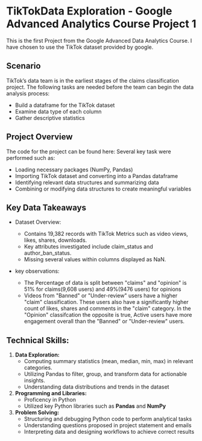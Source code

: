 # TikTokData Exploration - Google Advanced Analytics Course Project 1
This is the first Project from the Google Advanced Data Analytics Course. I have chosen to use the TikTok dataset provided by google.

## Scenario
TikTok’s data team is in the earliest stages of the claims classification project. The following tasks are needed before the team can begin the data analysis process:
- Build a dataframe for the TikTok dataset
- Examine data type of each column
- Gather descriptive statistics

## Project Overview
The code for the project can be found here: 
Several key task were performed such as: 
- Loading necessary packages (NumPy, Pandas)
- Importing TikTok dataset and converting into a Pandas dataframe
- Identifying relevant data structures and summarizing data
- Combining or modifying data structures to create meaningful variables
  
## Key Data Takeaways
- Dataset Overview:
  - Contains 19,382 records with TikTok Metrics such as video views, likes, shares, downloads.
  - Key attributes investigated include claim_status and author_ban_status.
  - Missing several values within columns displayed as NaN.
      
- key observations:
  - The Percentage of data is split between "claims" and "opinion" is 51% for claims(9,608 users) and 49%(9476 users) for opinions
  - Videos from "Banned" or "Under-review" users have a higher "claim" classification. These users also have a significantly higher count of likes, shares and comments in the "claim" category. In the "Opinion" classifcation the opposite is true, Active users have more engagement overall than the "Banned" or "Under-review" users.

## Technical Skills:
1. **Data Exploration:**
     - Computing summary statistics (mean, median, min, max) in relevant categories.
     - Utilizing Pandas to filter, group, and transform data for actionable insights.
     - Understanding data distributions and trends in the dataset
2. **Programming and Libraries:**
     - Proficency in Python
     - Utilized key Python libraries such as **Pandas** and **NumPy**
3. **Problem Solving:**
     - Structuring and debugging Python code to perform analytical tasks
     - Understanding questions proposed in project statement and emails
     - Interpreting data and designing workflows to achieve correct results
